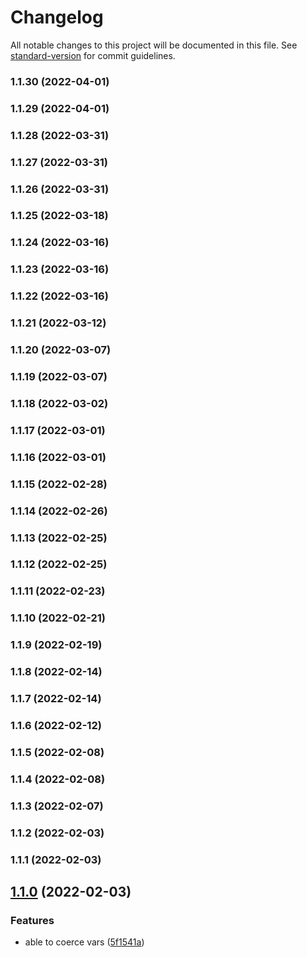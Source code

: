 # Changelog

All notable changes to this project will be documented in this file. See [standard-version](https://github.com/conventional-changelog/standard-version) for commit guidelines.

### 1.1.30 (2022-04-01)

### 1.1.29 (2022-04-01)

### 1.1.28 (2022-03-31)

### 1.1.27 (2022-03-31)

### 1.1.26 (2022-03-31)

### 1.1.25 (2022-03-18)

### 1.1.24 (2022-03-16)

### 1.1.23 (2022-03-16)

### 1.1.22 (2022-03-16)

### 1.1.21 (2022-03-12)

### 1.1.20 (2022-03-07)

### 1.1.19 (2022-03-07)

### 1.1.18 (2022-03-02)

### 1.1.17 (2022-03-01)

### 1.1.16 (2022-03-01)

### 1.1.15 (2022-02-28)

### 1.1.14 (2022-02-26)

### 1.1.13 (2022-02-25)

### 1.1.12 (2022-02-25)

### 1.1.11 (2022-02-23)

### 1.1.10 (2022-02-21)

### 1.1.9 (2022-02-19)

### 1.1.8 (2022-02-14)

### 1.1.7 (2022-02-14)

### 1.1.6 (2022-02-12)

### 1.1.5 (2022-02-08)

### 1.1.4 (2022-02-08)

### 1.1.3 (2022-02-07)

### 1.1.2 (2022-02-03)

### 1.1.1 (2022-02-03)

## [1.1.0](https://github.com/qlaffont/env-vars-validator/compare/v1.0.3...v1.1.0) (2022-02-03)


### Features

* able to coerce vars ([5f1541a](https://github.com/qlaffont/env-vars-validator/commit/5f1541a2dc7e4ee0af6a8c958c9709136a2a66d7))
